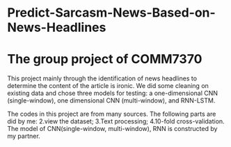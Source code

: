 # Predict-Sarcasm-News-Based-on-News-Headlines
# The group project of COMM7370 
This project mainly through the identification of news headlines to determine the content of the article is ironic. We did some cleaning on existing data and chose three models for testing: a one-dimensional CNN (single-window), one dimensional CNN (multi-window), and RNN-LSTM. 

The codes in this project are from many sources.
The following parts are did by me: 2.view the dataset; 3.Text processing; 4.10-fold cross-validation. The model of CNN(single-window, multi-window), RNN is constructed by my partner. 

